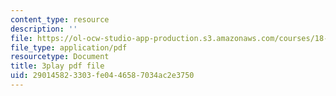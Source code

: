 ```yaml
---
content_type: resource
description: ''
file: https://ol-ocw-studio-app-production.s3.amazonaws.com/courses/18-085-computational-science-and-engineering-i-fall-2008/290145823303fe0446587034ac2e3750_wTM4v2gIeqk.pdf
file_type: application/pdf
resourcetype: Document
title: 3play pdf file
uid: 29014582-3303-fe04-4658-7034ac2e3750
---
```


